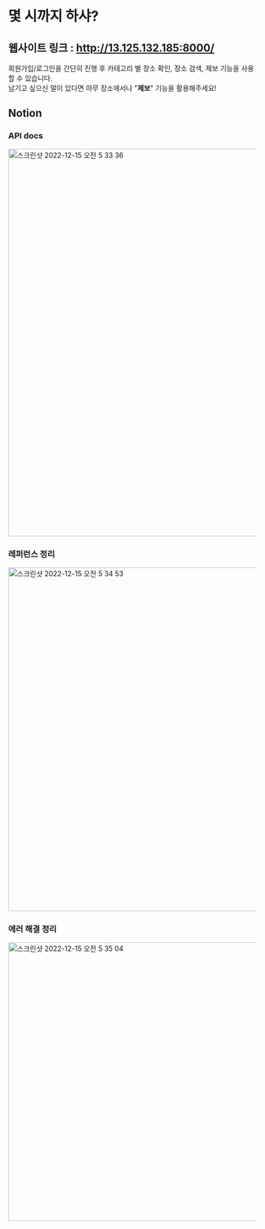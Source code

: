 # 몇 시까지 하샤?  

## 웹사이트 링크 : http://13.125.132.185:8000/  
회원가입/로그인을 간단히 진행 후 카테고리 별 장소 확인, 장소 검색, 제보 기능을 사용할 수 있습니다.  
남기고 싶으신 말이 있다면 아무 장소에서나 "**제보**" 기능을 활용해주세요!

## Notion
### API docs  
<img width="784" alt="스크린샷 2022-12-15 오전 5 33 36" src="https://user-images.githubusercontent.com/76062959/207708147-f4fc2231-f54c-4e79-b93b-301bd5dd12f5.png">  

### 레퍼런스 정리  
<img width="696" alt="스크린샷 2022-12-15 오전 5 34 53" src="https://user-images.githubusercontent.com/76062959/207708348-65c8212b-dc5d-41c3-bb08-4163aa28e1b0.png">  

### 에러 해결 정리
<img width="564" alt="스크린샷 2022-12-15 오전 5 35 04" src="https://user-images.githubusercontent.com/76062959/207708358-00bf350d-1232-4564-ae4c-c5640973d231.png">  
